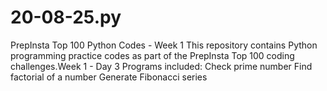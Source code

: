 # 20-08-25.py
PrepInsta Top 100 Python Codes - Week 1 This repository contains Python programming practice codes as part of the PrepInsta Top 100 coding challenges.Week 1 - Day 3 Programs included:  Check prime number  Find factorial of a number  Generate Fibonacci series

